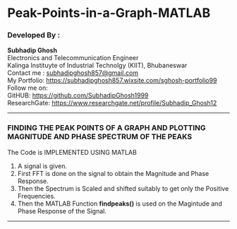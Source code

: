 # Peak-Points-in-a-Graph-MATLAB



### Developed By :
**Subhadip Ghosh**<br/>
Electronics and Telecommunication Engineer <br/>
Kalinga Instituyte of Industrial Technolgy (KIIT), Bhubaneswar<br/>
Contact me : subhadipghosh857@gmail.com<br/>
My Portfolio: https://subhadipghosh857.wixsite.com/sghosh-portfolio99<br/>
Follow me on:<br/>
GitHUB: https://github.com/SubhadipGhosh1999<br/>
ResearchGate: https://www.researchgate.net/profile/Subhadip_Ghosh12<br/>

-----------------------------------------------------------------------------------------------------
### FINDING THE PEAK POINTS OF A GRAPH AND PLOTTING MAGNITUDE AND PHASE SPECTRUM OF THE PEAKS<br/>

The Code is IMPLEMENTED USING MATLAB <br/>

1. A signal is given. 
2. First FFT is done on the signal to obtain the Magnitude and Phase Response.
3. Then the Spectrum is Scaled and shifted suitably to get only the Positive Frequencies. 
4. Then the MATLAB Function **findpeaks()** is used on the Magintude and Phase Response of the Signal.

-----------------------------------------------------------------------------------------------------
